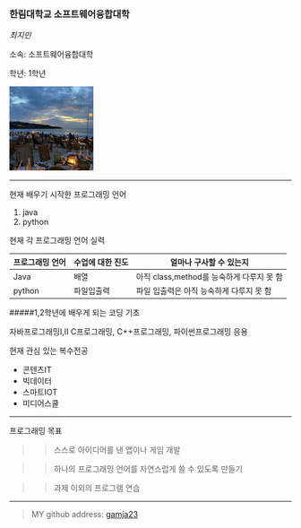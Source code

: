 ### 한림대학교 소프트웨어융합대학

_최지민_

소속: 소프트웨어융합대학

학년: 1학년

<img src=KakaoTalk_20210519_021535230_02.jpg height=150 widht=150>


---

현재 배우기 시작한 프로그래밍 언어

1. java
2. python




현재 각 프로그래밍 언어 실력

|프로그래밍 언어 |수업에 대한 진도 |얼마나 구사할 수 있는지 |
|---------------|-----------------|-----------------------|
|Java           |배열             |아직 class,method를 능숙하게 다루지 못 함|
|python         |파일입출력       |파일 입출력은 아직 능숙하게 다루지 못 함|





#####1,2학년에 배우게 되는 코딩 기초

자바프로그래밍Ⅰ,Ⅱ C프로그래밍, C++프로그래밍, 파이썬프로그래밍 응용




현재 관심 있는 복수전공

* 콘텐츠IT
* 빅데이터
* 스마트IOT
* 미디어스쿨

------------



프로그래밍 목표

>> 스스로 아이디어를 낸 앱이나 게임 개발

>> 하나의 프로그래밍 언어를 자연스럽게 쓸 수 있도록 만들기

>> 과제 이외의 프로그램 연습

-----------------

> MY github address: [gamja23][github]

[github]:http://github.com/gamja23



